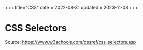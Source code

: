 +++
title="CSS"
date = 2022-08-31
updated = 2023-11-08
+++

# CSS Selectors

Source: <https://www.w3schools.com/cssref/css_selectors.asp>
